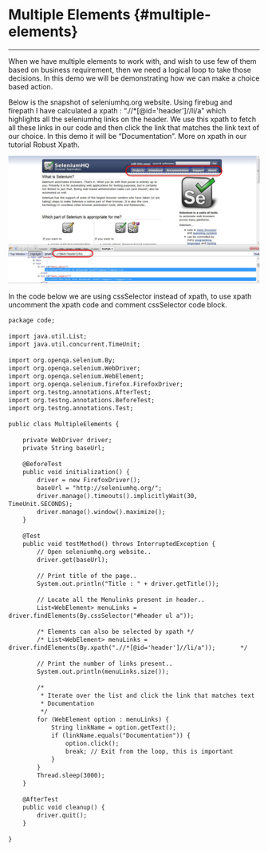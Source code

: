 # Multiple Elements {#multiple-elements}

---

When we have multiple elements to work with, and wish to use few of them based on business requirement, then we need a logical loop to take those decisions. In this demo we will be demonstrating how we can make a choice based action.

Below is the snapshot of seleniumhq.org website. Using firebug and firepath I have calculated a xpath : “.//\*\[@id='header'\]//li/a” which highlights all the seleniumhq links on the header. We use this xpath to fetch all these links in our code and then click the link that matches the link text of our choice. In this demo it will be “Documentation”. More on xpath in our tutorial Robust Xpath.

![](/assets/multiple-elements.jpg "Xpath")

In the code below we are using cssSelector instead of xpath, to use xpath uncomment the xpath code and comment cssSelector code block.

```
package code;

import java.util.List;
import java.util.concurrent.TimeUnit;

import org.openqa.selenium.By;
import org.openqa.selenium.WebDriver;
import org.openqa.selenium.WebElement;
import org.openqa.selenium.firefox.FirefoxDriver;
import org.testng.annotations.AfterTest;
import org.testng.annotations.BeforeTest;
import org.testng.annotations.Test;

public class MultipleElements {

    private WebDriver driver;
    private String baseUrl;

    @BeforeTest
    public void initialization() {
        driver = new FirefoxDriver();
        baseUrl = "http://seleniumhq.org/";
        driver.manage().timeouts().implicitlyWait(30, TimeUnit.SECONDS);
        driver.manage().window().maximize();
    }

    @Test
    public void testMethod() throws InterruptedException {
        // Open seleniumhq.org website..
        driver.get(baseUrl);

        // Print title of the page..
        System.out.println("Title : " + driver.getTitle());

        // Locate all the Menulinks present in header..
        List<WebElement> menuLinks = driver.findElements(By.cssSelector("#header ul a"));

        /* Elements can also be selected by xpath */
        /* List<WebElement> menuLinks = driver.findElements(By.xpath(".//*[@id='header']//li/a"));       */

        // Print the number of links present..
        System.out.println(menuLinks.size());

        /*
         * Iterate over the list and click the link that matches text
         * Documentation
         */
        for (WebElement option : menuLinks) {
            String linkName = option.getText();
            if (linkName.equals("Documentation")) {
                option.click();
                break; // Exit from the loop, this is important
            }
        }
        Thread.sleep(3000);
    }

    @AfterTest
    public void cleanup() {
        driver.quit();
    }

}
```




